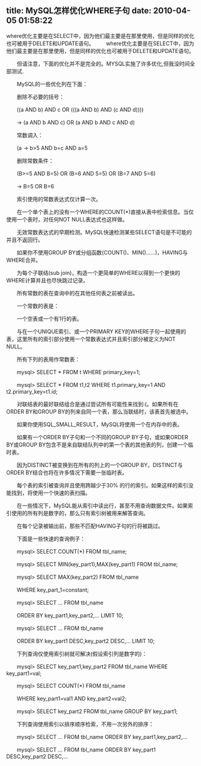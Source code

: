title: MySQL怎样优化WHERE子句
date: 2010-04-05 01:58:22
---

<p>
	where优化主要是在SELECT中，因为他们最主要是在那里使用，但是同样的优化也可被用于DELETE和UPDATE语句。 　　where优化主要是在SELECT中，因为他们最主要是在那里使用，但是同样的优化也可被用于DELETE和UPDATE语句。</p>
<p>
	　　但请注意，下面的优化并不是完全的。MYSQL实施了许多优化,但我没时间全部测试.</p>
<p>
	　　MySQL的一些优化列在下面：</p>
<p>
	　　删除不必要的括号：</p>
<p>
	　　((a AND b) AND c OR (((a AND b) AND (c AND d))))</p>
<p>
	　　-&gt; (a AND b AND c) OR (a AND b AND c AND d)</p>
<p>
	　　常数调入：</p>
<p>
	　　(a -&gt; b&gt;5 AND b=c AND a=5</p>
<p>
	　　删除常数条件：</p>
<p>
	　　(B&gt;=5 AND B=5) OR (B=6 AND 5=5) OR (B=7 AND 5=6)</p>
<p>
	　　-&gt; B=5 OR B=6</p>
<p>
	　　索引使用的常数表达式仅计算一次。</p>
<p>
	　　在一个单个表上的没有一个WHERE的COUNT(*)直接从表中检索信息。当仅使用一个表时，对任何NOT NULL表达式也这样做。</p>
<p>
	　　无效常数表达式的早期检测。MySQL快速检测某些SELECT语句是不可能的并且不返回行。</p>
<p>
	　　如果你不使用GROUP BY或分组函数(COUNT()、MIN()&hellip;&hellip;)，HAVING与WHERE合并。</p>
<p>
	　　为每个子联结(sub join)，构造一个更简单的WHERE以得到一个更快的WHERE计算并且也尽快跳过记录。</p>
<p>
	　　所有常数的表在查询中的在其他任何表之前被读出。</p>
<p>
	　　一个常数的表是：</p>
<p>
	　　一个空表或一个有1行的表。</p>
<p>
	　　与在一个UNIQUE索引、或一个PRIMARY KEY的WHERE子句一起使用的表，这里所有的索引部分使用一个常数表达式并且索引部分被定义为NOT NULL。</p>
<p>
	　　所有下列的表用作常数表：</p>
<p>
	　　mysql&gt; SELECT * FROM t WHERE primary_key=1;</p>
<p>
	　　mysql&gt; SELECT * FROM t1,t2 WHERE t1.primary_key=1 AND t2.primary_key=t1.id;</p>
<p>
	　　对联结表的最好联结组合是通过尝试所有可能性来找到:(。如果所有在ORDER BY和GROUP BY的列来自同一个表，那么当联结时，该表首先被选中。</p>
<p>
	　　如果你使用SQL_SMALL_RESULT，MySQL将使用一个在内存中的表。</p>
<p>
	　　如果有一个ORDER BY子句和一个不同的GROUP BY子句，或如果ORDER BY或GROUP BY包含不是来自联结队列中的第一个表的其他表的列，创建一个临时表。</p>
<p>
	　　因为DISTINCT被变换到在所有的列上的一个GROUP BY，DISTINCT与ORDER BY结合也将在许多情况下需要一张临时表。</p>
<p>
	　　每个表的索引被查询并且使用跨越少于30% 的行的索引。如果这样的索引没能找到，将使用一个快速的表扫描。</p>
<p>
	　　在一些情况下，MySQL能从索引中读出行，甚至不用查询数据文件。如果索引使用的所有列是数字的，那么只有索引树被用来解答查询。</p>
<p>
	　　在每个记录被输出前，那些不匹配HAVING子句的行将被跳过。</p>
<p>
	　　下面是一些快速的查询例子：</p>
<p>
	　　mysql&gt; SELECT COUNT(*) FROM tbl_name;</p>
<p>
	　　mysql&gt; SELECT MIN(key_part1),MAX(key_part1) FROM tbl_name;</p>
<p>
	　　mysql&gt; SELECT MAX(key_part2) FROM tbl_name</p>
<p>
	　　WHERE key_part_1=constant;</p>
<p>
	　　mysql&gt; SELECT ... FROM tbl_name</p>
<p>
	　　ORDER BY key_part1,key_part2,... LIMIT 10;</p>
<p>
	　　mysql&gt; SELECT ... FROM tbl_name</p>
<p>
	　　ORDER BY key_part1 DESC,key_part2 DESC,... LIMIT 10;</p>
<p>
	　　下列查询仅使用索引树就可解决(假设索引列是数字的)：</p>
<p>
	　　mysql&gt; SELECT key_part1,key_part2 FROM tbl_name WHERE key_part1=val;</p>
<p>
	　　mysql&gt; SELECT COUNT(*) FROM tbl_name</p>
<p>
	　　WHERE key_part1=val1 AND key_part2=val2;</p>
<p>
	　　mysql&gt; SELECT key_part2 FROM tbl_name GROUP BY key_part1;</p>
<p>
	　　下列查询使用索引以排序顺序检索，不用一次另外的排序：</p>
<p>
	　　mysql&gt; SELECT ... FROM tbl_name ORDER BY key_part1,key_part2,...</p>
<p>
	　　mysql&gt; SELECT ... FROM tbl_name ORDER BY key_part1 DESC,key_part2 DESC,...<br />
	&nbsp;</p>